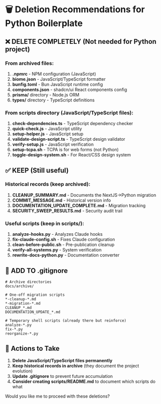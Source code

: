 # 🗑️ Deletion Recommendations for Python Boilerplate

## ❌ DELETE COMPLETELY (Not needed for Python project)

### From archived files:
1. **.npmrc** - NPM configuration (JavaScript)
2. **biome.json** - JavaScript/TypeScript formatter
3. **bunfig.toml** - Bun JavaScript runtime config
4. **components.json** - shadcn/ui React components config
5. **prisma/** directory - Node.js ORM
6. **types/** directory - TypeScript definitions

### From scripts directory (JavaScript/TypeScript files):
1. **check-dependencies.ts** - TypeScript dependency checker
2. **quick-check.js** - JavaScript utility
3. **setup-helper.js** - JavaScript setup
4. **validate-design-script.ts** - TypeScript design validator
5. **verify-setup.js** - JavaScript verification
6. **setup-tcpa.sh** - TCPA is for web forms (not Python)
7. **toggle-design-system.sh** - For React/CSS design system

## ✅ KEEP (Still useful)

### Historical records (keep archived):
1. **CLEANUP_SUMMARY.md** - Documents the NextJS→Python migration
2. **COMMIT_MESSAGE.md** - Historical version info
3. **DOCUMENTATION_UPDATE_COMPLETE.md** - Migration tracking
4. **SECURITY_SWEEP_RESULTS.md** - Security audit trail

### Useful scripts (keep in scripts/):
1. **analyze-hooks.py** - Analyzes Claude hooks
2. **fix-claude-config.sh** - Fixes Claude configuration
3. **clean-before-public.sh** - Pre-publication cleanup
4. **verify-all-systems.py** - System verification
5. **rewrite-docs-python.py** - Documentation converter

## 📝 ADD TO .gitignore

```gitignore
# Archive directories
docs/archive/

# One-off migration scripts
*-cleanup-*.md
*-migration-*.md
CLEANUP_*.md
DOCUMENTATION_UPDATE_*.md

# Temporary shell scripts (already there but reinforce)
analyze-*.py
fix-*.py
reorganize-*.py
```

## 🔧 Actions to Take

1. **Delete JavaScript/TypeScript files permanently**
2. **Keep historical records in archive** (they document the project evolution)
3. **Update .gitignore** to prevent future accumulation
4. **Consider creating scripts/README.md** to document which scripts do what

Would you like me to proceed with these deletions?

